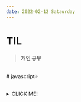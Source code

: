 ```yaml
---
date: 2022-02-12 Sataurday
---
```


# TIL

> **개인 공부**
<br />
# javascript💦

## 
<details>
<summary>CLICK ME!</summary>  

- 
</detials>  

